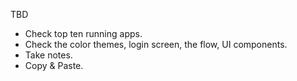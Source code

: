 TBD
- Check top ten running apps.
- Check the color themes, login screen, the flow, UI components.
- Take notes.
- Copy & Paste.
